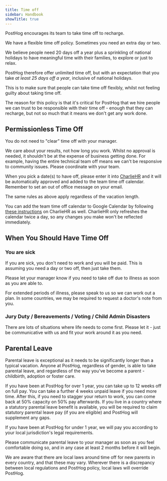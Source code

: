 ```yaml
---
title: Time off
sidebar: Handbook
showTitle: true
---
```


PostHog encourages its team to take time off to recharge.

We have a flexible time off policy. Sometimes you need an extra day or two.

We believe people need 20 days off a year plus a sprinkling of national holidays to have meaningful time with their families, to explore or just to relax.

PostHog therefore offer unlimited time off, but with an expectation that you take _at least 25 days off a year_, inclusive of national holidays.

This is to make sure that people can take time off flexibly, whilst not feeling guilty about taking time off.

The reason for this policy is that it's critical for PostHog that we hire people we can trust to be responsible with their time off - enough that they can recharge, but not so much that it means we don't get any work done.

## Permissionless Time Off

You do not need to "clear" time off with your manager.

We care about your results, not how long you work. Whilst no approval is needed, it shouldn't be at the expense of business getting done. For example, having the entire technical team off means we can't be responsive to community issues. Please coordinate with your team.

When you pick a date(s) to have off, please enter it into [CharlieHR](https://posthog.charliehr.com/) and it will be automatically approved and added to the team time off calendar. Remember to set an out of office message on your email.

The same rules as above apply regardless of the vacation length.

You can add the team time off calendar to Google Calendar by following [these instructions](https://intercom.help/charliehr/en/articles/839648-importing-your-time-off-calendar-to-google-calendar) on CharlieHR as well. CharlieHR only refreshes the calendar twice a day, so any changes you make won't be reflected immediately. 

## When You Should Have Time Off

### You are sick

If you are sick, you don't need to work and you will be paid. This is assuming you need a day or two off, then just take them.

Please let your manager know if you need to take off due to illness as soon as you are able to.

For extended periods of illness, please speak to us so we can work out a plan. In some countries, we may be required to request a doctor's note from you. 

### Jury Duty / Bereavements / Voting / Child Admin Disasters

There are lots of situations where life needs to come first. Please let it - just be communicative with us and fit your work around it as you need.

## Parental Leave

Parental leave is exceptional as it needs to be significantly longer than a typical vacation. Anyone at PostHog, regardless of gender, is able to take parental leave, and regardless of the way you've become a parent - childbirth, adoption or foster care. 

If you have been at PostHog for over 1 year, you can take up to 12 weeks off on full pay. You can take a further 4 weeks unpaid leave if you need more time. After this, if you need to stagger your return to work, you can come back at 50% capacity on 50% pay afterwards. If you live in a country where a statutory parental leave benefit is available, you will be required to claim statutory parental leave pay (if you are eligible) and PostHog will supplement any gaps.

If you have been at PostHog for under 1 year, we will pay you according to your local jurisdiction's legal requirements.

Please communicate parental leave to your manager as soon as you feel comfortable doing so, and in any case at least 2 months before it will begin.

We are aware that there are local laws around time off for new parents in every country, and that these may vary. Wherever there is a discrepancy between local regulations and PostHog policy, local laws will override PostHog.
